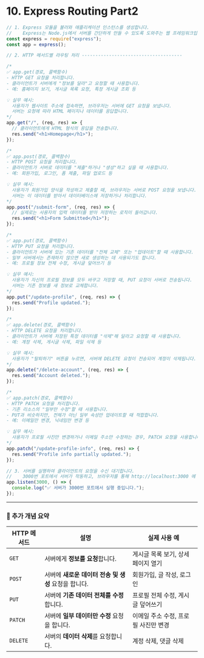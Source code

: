 # 10. Express Routing Part2

```js
// 1. Express 모듈을 불러와 애플리케이션 인스턴스를 생성합니다.
//    Express는 Node.js에서 서버를 간단하게 만들 수 있도록 도와주는 웹 프레임워크입니다.
const express = require("express");
const app = express();

// 2. HTTP 메서드별 라우팅 처리 -------------------------------------

/*
✅ app.get(경로, 콜백함수)
- HTTP GET 요청을 처리합니다.
- 클라이언트가 서버에게 "정보를 달라"고 요청할 때 사용합니다.
- 예: 홈페이지 보기, 게시글 목록 요청, 특정 게시글 조회 등

💡 실무 예시:
  사용자가 웹사이트 주소에 접속하면, 브라우저는 서버에 GET 요청을 보냅니다.
  서버는 요청에 따라 HTML 페이지나 데이터를 응답합니다.
*/
app.get("/", (req, res) => {
  // 클라이언트에게 HTML 형식의 응답을 전송합니다.
  res.send("<h1>Homepage</h1>");
});

/*
✅ app.post(경로, 콜백함수)
- HTTP POST 요청을 처리합니다.
- 클라이언트가 서버로 데이터를 "제출"하거나 "생성"하고 싶을 때 사용합니다.
- 예: 회원가입, 로그인, 폼 제출, 파일 업로드 등

💡 실무 예시:
  사용자가 회원가입 양식을 작성하고 제출할 때, 브라우저는 서버로 POST 요청을 보냅니다.
  서버는 이 데이터를 받아서 데이터베이스에 저장하거나 처리합니다.
*/
app.post("/submit-form", (req, res) => {
  // 실제로는 사용자의 입력 데이터를 받아 저장하는 로직이 들어갑니다.
  res.send("<h1>Form Submitted</h1>");
});

/*
✅ app.put(경로, 콜백함수)
- HTTP PUT 요청을 처리합니다.
- 클라이언트가 서버에 있는 기존 데이터를 "전체 교체" 또는 "업데이트"할 때 사용합니다.
- 일부 서버에서는 존재하지 않으면 새로 생성하는 데 사용되기도 합니다.
- 예: 프로필 정보 전체 수정, 게시글 덮어쓰기 등

💡 실무 예시:
  사용자가 자신의 프로필 정보를 모두 바꾸고 저장할 때, PUT 요청이 서버로 전송됩니다.
  서버는 기존 정보를 새 정보로 교체합니다.
*/
app.put("/update-profile", (req, res) => {
  res.send("Profile updated.");
});

/*
✅ app.delete(경로, 콜백함수)
- HTTP DELETE 요청을 처리합니다.
- 클라이언트가 서버에 저장된 특정 데이터를 "삭제"해 달라고 요청할 때 사용합니다.
- 예: 계정 삭제, 게시글 삭제, 파일 삭제 등

💡 실무 예시:
  사용자가 "탈퇴하기" 버튼을 누르면, 서버에 DELETE 요청이 전송되어 계정이 삭제됩니다.
*/
app.delete("/delete-account", (req, res) => {
  res.send("Account deleted.");
});

/*
✅ app.patch(경로, 콜백함수)
- HTTP PATCH 요청을 처리합니다.
- 기존 리소스의 "일부만 수정"할 때 사용합니다.
- PUT과 비슷하지만, 전체가 아닌 일부 속성만 업데이트할 때 적합합니다.
- 예: 이메일만 변경, 닉네임만 변경 등

💡 실무 예시:
  사용자가 프로필 사진만 변경하거나 이메일 주소만 수정하는 경우, PATCH 요청을 사용합니다.
*/
app.patch("/update-profile-info", (req, res) => {
  res.send("Profile info partially updated.");
});

// 3. 서버를 실행하여 클라이언트의 요청을 수신 대기합니다.
//    3000번 포트에서 서버가 작동하고, 브라우저를 통해 http://localhost:3000 에 접속할 수 있습니다.
app.listen(3000, () => {
  console.log("✅ 서버가 3000번 포트에서 실행 중입니다.");
});
```

---

### 📘 추가 개념 요약

| HTTP 메서드 | 설명 | 실제 사용 예 |
|-------------|------|---------------|
| `GET`    | 서버에게 **정보를 요청**합니다. | 게시글 목록 보기, 상세페이지 열기 |
| `POST`   | 서버에 **새로운 데이터 전송 및 생성** 요청을 합니다. | 회원가입, 글 작성, 로그인 |
| `PUT`    | 서버에 **기존 데이터 전체를 수정**합니다. | 프로필 전체 수정, 게시글 덮어쓰기 |
| `PATCH`  | 서버에 **일부 데이터만 수정** 요청을 합니다. | 이메일 주소 수정, 프로필 사진만 변경 |
| `DELETE` | 서버의 **데이터 삭제**를 요청합니다. | 계정 삭제, 댓글 삭제 |
